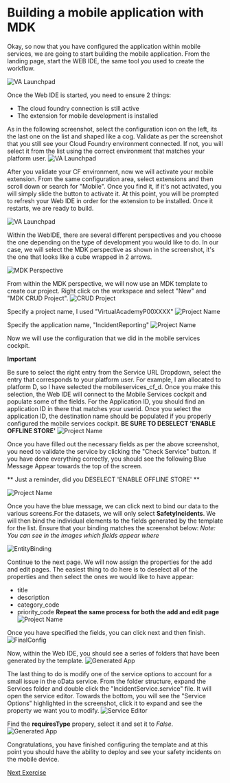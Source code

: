 # Building a mobile application with MDK

Okay, so now that you have configured the application within mobile services, we are going to start building the mobile application. From the landing page, start the WEB IDE, the same tool you used to create the workflow.

![VA Launchpad](images/landingwebide.png)

Once the Web IDE is started, you need to ensure 2 things:
- The cloud foundry connection is still active
- The extension for mobile development is installed

As in the following screenshot, select the configuration icon on the left, its the last one on the list and shaped like a cog. Validate as per the screenshot that you still see your Cloud Foundry environment connected. If not, you will select it from the list using the correct environment that matches your platform user.
![VA Launchpad](images/webidecf.png)

After you validate your CF environment, now we will activate your mobile extension. From the same configuration area, select extensions and then scroll down or search for "Mobile". Once you find it, if it's not activated, you will simply slide the button to activate it. At this point, you will be prompted to refresh your Web IDE in order for the extension to be installed. Once it restarts, we are ready to build.

![VA Launchpad](images/mobileext.png)

Within the WebIDE, there are several different perspectives and you choose the one depending on the type of development you would like to do. In our case, we will select the MDK perspective as shown in the screenshot, it's the one that looks like a cube wrapped in 2 arrows.

![MDK Perspective](images/mdkperspective.png)

From within the MDK perspective, we will now use an MDK template to create our project. Right click on the workspace and select "New" and "MDK CRUD Project".
![CRUD Project](images/crudproj.png)

Specify a project name, I used "VirtualAcademyP00XXXX"
![Project Name](images/projname.png)

Specify the application name, "IncidentReporting"
![Project Name](images/appname.png)

Now we will use the configuration that we did in the mobile services cockpit.

**Important**

Be sure to select the right entry from the Service URL Dropdown, select the entry that corresponds to your platform user. For example, I am allocated to platform D, so I have selected the mobileservices_cf_d. Once you make this selection, the Web IDE will connect to the Mobile Services cockpit and populate some of the fields. For the Application ID, you should find an application ID in there that matches your userid. Once you select the application ID, the destination name should be populated if you properly configured the mobile services cockpit. 
**BE SURE TO DESELECT 'ENABLE OFFLINE STORE'**
![Project Name](images/serviceconf.png)

Once you have filled out the necessary fields as per the above screenshot, you need to validate the service by clicking the "Check Service" button. If you have done everything correctly, you should see the following Blue Message Appear towards the top of the screen.

** Just a reminder, did you DESELECT 'ENABLE OFFLINE STORE' **

![Project Name](images/servicevalidated.png)

Once you have the blue message, we can click next to bind our data to the various screens.For the datasets, we will only select **SafetyIncidents**.
We will then bind the individual elements to the fields generated by the template for the list. Ensure that your binding matches the screenshot below:
*Note: You can see in the images which fields appear where*

![EntityBinding](images/entitybinding.png)

Continue to the next page. We will now assign the properties for the add and edit pages. The easiest thing to do here is to deselect all of the properties and then select the ones we would like to have appear:
- title
- description
- category_code
- priority_code
**Repeat the same process for both the add and edit page**
![Project Name](images/add-editconfig.png)

Once you have specified the fields, you can click next and then finish.
![FinalConfig](images/finalconfig.png)

Now, within the Web IDE, you should see a series of folders that have been generated by the template. 
![Generated App](images/generatedapp.png)

The last thing to do is modify one of the service options to account for a small issue in the oData service. From the folder structure, expand the Services folder and double click the "IncidentService.service" file. It will open the service editor. Towards the bottom, you will see the "Service Options" highlighted in the screenshot, click it to expand and see the property we want you to modify.
![Service Editor](images/serviceoptions.png)

Find the **requiresType** propery, select it and set it to *False*.
![Generated App](images/servicesconfig.png)

Congratulations, you have finished configuring the template and at this point you should have the ability to deploy and see your safety incidents on the mobile device.

[Next Exercise](Part3.md)










